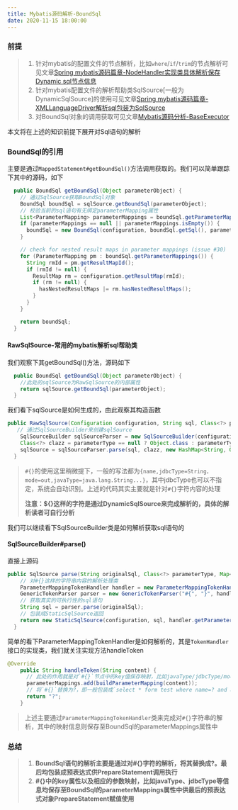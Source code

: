 ```yaml
---
title: Mybatis源码解析-BoundSql
date: 2020-11-15 18:00:00
---
```


### 前提

> 1. 针对mybatis的配置文件的节点解析，比如`where`/`if`/`trim`的节点解析可见文章[Spring mybatis源码篇章-NodeHandler实现类具体解析保存Dynamic sql节点信息](http://www.cnblogs.com/question-sky/p/6642263.html)
> 2. 针对mybatis配置文件的解析帮助类SqlSource[一般为DynamicSqlSource]的使用可见文章[Spring mybatis源码篇章-XMLLanguageDriver解析sql包装为SqlSource](http://www.cnblogs.com/question-sky/p/6629177.html)
> 3. 对BoundSql对象的调用获取可见文章[Mybatis源码分析-BaseExecutor](http://www.cnblogs.com/question-sky/p/7353418.html)

本文将在上述的知识前提下展开对Sql语句的解析

### BoundSql的引用

主要是通过`MappedStatement#getBoundSql()`方法调用获取的。我们可以简单跟踪下其中的源码，如下

```java
  public BoundSql getBoundSql(Object parameterObject) {
    // 通过SqlSource获取BoundSql对象
    BoundSql boundSql = sqlSource.getBoundSql(parameterObject);
    // 校验当前的sql语句有无绑定parameterMapping属性
    List<ParameterMapping> parameterMappings = boundSql.getParameterMappings();
    if (parameterMappings == null || parameterMappings.isEmpty()) {
      boundSql = new BoundSql(configuration, boundSql.getSql(), parameterMap.getParameterMappings(), parameterObject);
    }

    // check for nested result maps in parameter mappings (issue #30)
    for (ParameterMapping pm : boundSql.getParameterMappings()) {
      String rmId = pm.getResultMapId();
      if (rmId != null) {
        ResultMap rm = configuration.getResultMap(rmId);
        if (rm != null) {
          hasNestedResultMaps |= rm.hasNestedResultMaps();
        }
      }
    }

    return boundSql;
  }
```

#### RawSqlSource-常用的mybatis解析sql帮助类

我们观察下其getBoundSql()方法，源码如下

```java
  public BoundSql getBoundSql(Object parameterObject) {
    //此处的sqlSource为RawSqlSource的内部属性
    return sqlSource.getBoundSql(parameterObject);
  }
```

我们看下sqlSource是如何生成的，由此观察其构造函数

```java
public RawSqlSource(Configuration configuration, String sql, Class<?> parameterType) {
   // 通过SqlSourceBuilder来创建sqlSource
    SqlSourceBuilder sqlSourceParser = new SqlSourceBuilder(configuration);
    Class<?> clazz = parameterType == null ? Object.class : parameterType;
    sqlSource = sqlSourceParser.parse(sql, clazz, new HashMap<String, Object>());
  }
```

> `#{}`的使用这里稍微提下，一般的写法都为`{name,jdbcType=String，mode=out,javaType=java.lang.String...}`，其中jdbcType也可以不指定，系统会自动识别。上述的代码其实主要就是针对`#{}`字符内容的处理
>
> **注意：${}这样的字符是通过DynamicSqlSource来完成解析的，具体的解析读者可自行分析**

我们可以继续看下SqlSourceBuilder类是如何解析获取sql语句的

#### SqlSourceBuilder#parse()

直接上源码

```java
public SqlSource parse(String originalSql, Class<?> parameterType, Map<String, Object> additionalParameters) {
    // 对#{}这样的字符串内容的解析处理类
    ParameterMappingTokenHandler handler = new ParameterMappingTokenHandler(configuration, parameterType, additionalParameters);
    GenericTokenParser parser = new GenericTokenParser("#{", "}", handler);
    // 获取真实的可执行性的sql语句
    String sql = parser.parse(originalSql);
    // 包装成StaticSqlSource返回
    return new StaticSqlSource(configuration, sql, handler.getParameterMappings());
  }
```

简单的看下ParameterMappingTokenHandler是如何解析的，其是`TokenHandler`接口的实现类，我们就关注实现方法handleToken

```java
@Override
    public String handleToken(String content) {
      // 此处的作用就是对`#{}`节点中的key值保存映射，比如javaType/jdbcType/mode等信息，限于篇幅过长，读者可自行分析          
      parameterMappings.add(buildParameterMapping(content));
      // 将`#{}`替换为?，即一般包装成`select * form test where name=? and age=?`预表达式语句
      return "?";
    }
```

> 上述主要通过`ParameterMappingTokenHandler`类来完成对`#{}`字符串的解析，其中的映射信息则保存至BoundSql的parameterMappings属性中

### 总结

> 1. **BoundSql语句的解析主要是通过对#{}字符的解析，将其替换成?。最后均包装成预表达式供PrepareStatement调用执行**
> 2. **#{}中的key属性以及相应的参数映射，比如javaType、jdbcType等信息均保存至BoundSql的parameterMappings属性中供最后的预表达式对象PrepareStatement赋值使用**